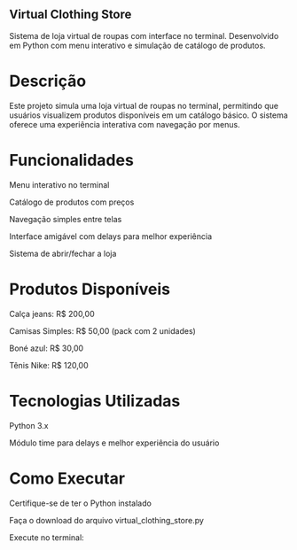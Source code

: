## Virtual Clothing Store
Sistema de loja virtual de roupas com interface no terminal. Desenvolvido em Python com menu interativo e simulação de catálogo de produtos.

# Descrição
Este projeto simula uma loja virtual de roupas no terminal, permitindo que usuários visualizem produtos disponíveis em um catálogo básico. O sistema oferece uma experiência interativa com navegação por menus.

# Funcionalidades
Menu interativo no terminal

Catálogo de produtos com preços

Navegação simples entre telas

Interface amigável com delays para melhor experiência

Sistema de abrir/fechar a loja

# Produtos Disponíveis
Calça jeans: R$ 200,00

Camisas Simples: R$ 50,00 (pack com 2 unidades)

Boné azul: R$ 30,00

Tênis Nike: R$ 120,00

# Tecnologias Utilizadas
Python 3.x

Módulo time para delays e melhor experiência do usuário

# Como Executar
Certifique-se de ter o Python instalado

Faça o download do arquivo virtual_clothing_store.py

Execute no terminal:

